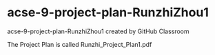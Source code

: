 # acse-9-project-plan-RunzhiZhou1
acse-9-project-plan-RunzhiZhou1 created by GitHub Classroom

The Project Plan is called Runzhi_Project_Plan1.pdf
